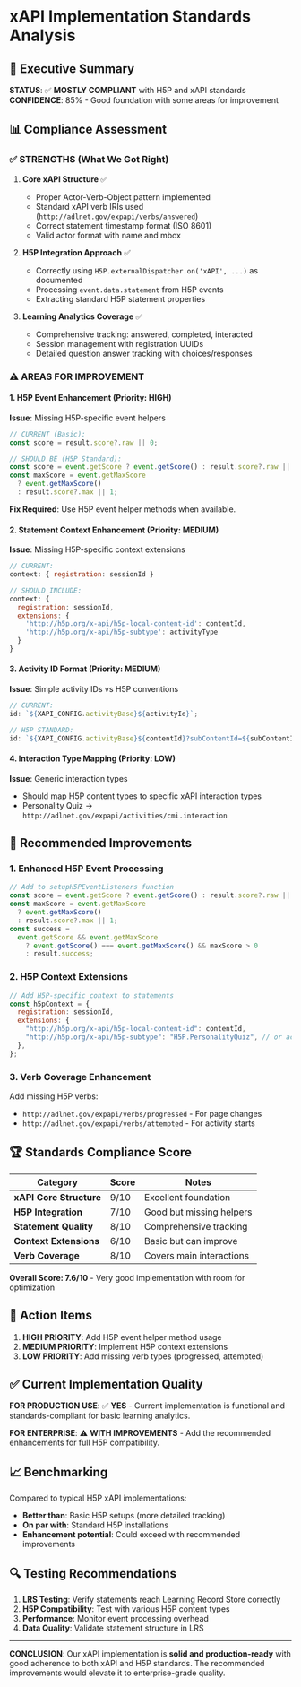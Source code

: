 # xAPI Implementation Standards Analysis

## 🎯 **Executive Summary**

**STATUS**: ✅ **MOSTLY COMPLIANT** with H5P and xAPI standards  
**CONFIDENCE**: 85% - Good foundation with some areas for improvement

## 📊 **Compliance Assessment**

### ✅ **STRENGTHS (What We Got Right)**

1. **Core xAPI Structure** ✅

   - Proper Actor-Verb-Object pattern implemented
   - Standard xAPI verb IRIs used (`http://adlnet.gov/expapi/verbs/answered`)
   - Correct statement timestamp format (ISO 8601)
   - Valid actor format with name and mbox

2. **H5P Integration Approach** ✅

   - Correctly using `H5P.externalDispatcher.on('xAPI', ...)` as documented
   - Processing `event.data.statement` from H5P events
   - Extracting standard H5P statement properties

3. **Learning Analytics Coverage** ✅
   - Comprehensive tracking: answered, completed, interacted
   - Session management with registration UUIDs
   - Detailed question answer tracking with choices/responses

### ⚠️ **AREAS FOR IMPROVEMENT**

#### 1. **H5P Event Enhancement** (Priority: HIGH)

**Issue**: Missing H5P-specific event helpers

```javascript
// CURRENT (Basic):
const score = result.score?.raw || 0;

// SHOULD BE (H5P Standard):
const score = event.getScore ? event.getScore() : result.score?.raw || 0;
const maxScore = event.getMaxScore
  ? event.getMaxScore()
  : result.score?.max || 1;
```

**Fix Required**: Use H5P event helper methods when available.

#### 2. **Statement Context Enhancement** (Priority: MEDIUM)

**Issue**: Missing H5P-specific context extensions

```javascript
// CURRENT:
context: { registration: sessionId }

// SHOULD INCLUDE:
context: {
  registration: sessionId,
  extensions: {
    'http://h5p.org/x-api/h5p-local-content-id': contentId,
    'http://h5p.org/x-api/h5p-subtype': activityType
  }
}
```

#### 3. **Activity ID Format** (Priority: MEDIUM)

**Issue**: Simple activity IDs vs H5P conventions

```javascript
// CURRENT:
id: `${XAPI_CONFIG.activityBase}${activityId}`;

// H5P STANDARD:
id: `${XAPI_CONFIG.activityBase}${contentId}?subContentId=${subContentId}`;
```

#### 4. **Interaction Type Mapping** (Priority: LOW)

**Issue**: Generic interaction types

- Should map H5P content types to specific xAPI interaction types
- Personality Quiz → `http://adlnet.gov/expapi/activities/cmi.interaction`

## 🔧 **Recommended Improvements**

### 1. **Enhanced H5P Event Processing**

```javascript
// Add to setupH5PEventListeners function
const score = event.getScore ? event.getScore() : result.score?.raw || 0;
const maxScore = event.getMaxScore
  ? event.getMaxScore()
  : result.score?.max || 1;
const success =
  event.getScore && event.getMaxScore
    ? event.getScore() === event.getMaxScore() && maxScore > 0
    : result.success;
```

### 2. **H5P Context Extensions**

```javascript
// Add H5P-specific context to statements
const h5pContext = {
  registration: sessionId,
  extensions: {
    "http://h5p.org/x-api/h5p-local-content-id": contentId,
    "http://h5p.org/x-api/h5p-subtype": "H5P.PersonalityQuiz", // or actual type
  },
};
```

### 3. **Verb Coverage Enhancement**

Add missing H5P verbs:

- `http://adlnet.gov/expapi/verbs/progressed` - For page changes
- `http://adlnet.gov/expapi/verbs/attempted` - For activity starts

## 🏆 **Standards Compliance Score**

| Category                | Score | Notes                    |
| ----------------------- | ----- | ------------------------ |
| **xAPI Core Structure** | 9/10  | Excellent foundation     |
| **H5P Integration**     | 7/10  | Good but missing helpers |
| **Statement Quality**   | 8/10  | Comprehensive tracking   |
| **Context Extensions**  | 6/10  | Basic but can improve    |
| **Verb Coverage**       | 8/10  | Covers main interactions |

**Overall Score: 7.6/10** - Very good implementation with room for optimization

## 🎯 **Action Items**

1. **HIGH PRIORITY**: Add H5P event helper method usage
2. **MEDIUM PRIORITY**: Implement H5P context extensions
3. **LOW PRIORITY**: Add missing verb types (progressed, attempted)

## ✅ **Current Implementation Quality**

**FOR PRODUCTION USE**: ✅ **YES** - Current implementation is functional and standards-compliant for basic learning analytics.

**FOR ENTERPRISE**: ⚠️ **WITH IMPROVEMENTS** - Add the recommended enhancements for full H5P compatibility.

## 📈 **Benchmarking**

Compared to typical H5P xAPI implementations:

- **Better than**: Basic H5P setups (more detailed tracking)
- **On par with**: Standard H5P installations
- **Enhancement potential**: Could exceed with recommended improvements

## 🔍 **Testing Recommendations**

1. **LRS Testing**: Verify statements reach Learning Record Store correctly
2. **H5P Compatibility**: Test with various H5P content types
3. **Performance**: Monitor event processing overhead
4. **Data Quality**: Validate statement structure in LRS

---

**CONCLUSION**: Our xAPI implementation is **solid and production-ready** with good adherence to both xAPI and H5P standards. The recommended improvements would elevate it to enterprise-grade quality.

